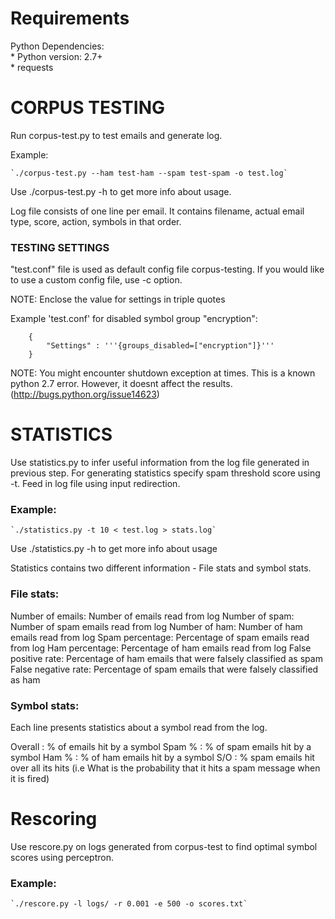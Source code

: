 # Requirements

Python Dependencies:  
       * Python version: 2.7+  
       * requests  

# CORPUS TESTING

Run corpus-test.py to test emails and generate log.

Example:

	`./corpus-test.py --ham test-ham --spam test-spam -o test.log`

Use ./corpus-test.py -h to get more info about usage.

Log file consists of one line per email. It contains filename, actual email type, score, action, symbols in that order.


### TESTING SETTINGS

"test.conf" file is used as default config file corpus-testing. If you would like to use a custom config file, use -c option.

NOTE: Enclose the value for settings in triple quotes

Example 'test.conf' for disabled symbol group "encryption":
```
	{
		"Settings" : '''{groups_disabled=["encryption"]}'''
	}
```


NOTE: You might encounter shutdown exception at times. This is a known python 2.7 error. However, it doesnt affect the results.
(http://bugs.python.org/issue14623)


# STATISTICS

Use statistics.py to infer useful information from the log file generated in previous step. For generating statistics specify spam threshold score using -t. Feed in log file using input redirection.

### Example:

	`./statistics.py -t 10 < test.log > stats.log`

Use ./statistics.py -h to get more info about usage

Statistics contains two different information - File stats and symbol stats.

### File stats:

Number of emails: Number of emails read from log
Number of spam: Number of spam emails read from log
Number of ham: Number of ham emails read from log
Spam percentage: Percentage of spam emails read from log
Ham percentage: Percentage of ham emails read from log
False positive rate: Percentage of ham emails that were falsely classified as spam
False negative rate: Percentage of spam emails that were falsely classified as ham

### Symbol stats:

Each line presents statistics about a symbol read from the log.

Overall  : % of emails hit by a symbol
Spam %   : % of spam emails hit by a symbol
Ham %    : % of ham emails hit by a symbol
S/O      : % spam emails hit over all its hits
	   (i.e What is the probability that it hits a spam message when it is fired)


# Rescoring

Use rescore.py on logs generated from corpus-test to find optimal symbol scores using perceptron.

### Example:
	
	`./rescore.py -l logs/ -r 0.001 -e 500 -o scores.txt`